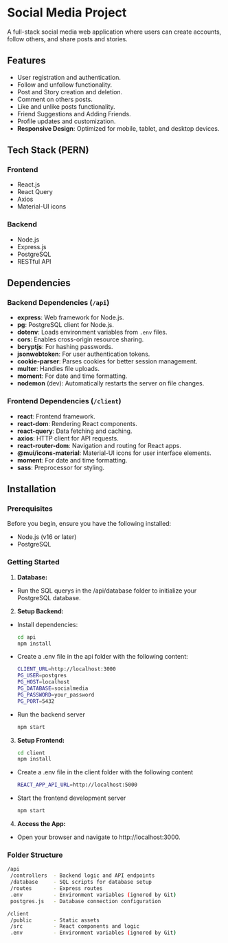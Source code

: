 # Social Media Project

A full-stack social media web application where users can create accounts, follow others, and share posts and stories.

## Features
- User registration and authentication.
- Follow and unfollow functionality.
- Post and Story creation and deletion.
- Comment on others posts.
- Like and unlike posts functionality.
- Friend Suggestions and Adding Friends.
- Profile updates and customization.
- **Responsive Design**: Optimized for mobile, tablet, and desktop devices.

## Tech Stack (PERN)

### Frontend
- React.js
- React Query
- Axios
- Material-UI icons

### Backend
- Node.js
- Express.js
- PostgreSQL
- RESTful API

## Dependencies

### Backend Dependencies (`/api`)

- **express**: Web framework for Node.js.
- **pg**: PostgreSQL client for Node.js.
- **dotenv**: Loads environment variables from `.env` files.
- **cors**: Enables cross-origin resource sharing.
- **bcryptjs**: For hashing passwords.
- **jsonwebtoken**: For user authentication tokens.
- **cookie-parser**: Parses cookies for better session management.
- **multer**: Handles file uploads.
- **moment**: For date and time formatting.
- **nodemon** (dev): Automatically restarts the server on file changes.

### Frontend Dependencies (`/client`)

- **react**: Frontend framework.
- **react-dom**: Rendering React components.
- **react-query**: Data fetching and caching.
- **axios**: HTTP client for API requests.
- **react-router-dom**: Navigation and routing for React apps.
- **@mui/icons-material**: Material-UI icons for user interface elements.
- **moment**: For date and time formatting.
- **sass**: Preprocessor for styling.

## Installation

### Prerequisites
Before you begin, ensure you have the following installed:
- Node.js (v16 or later)
- PostgreSQL

### Getting Started

1. **Database:**
- Run the SQL querys in the /api/database folder to initialize your PostgreSQL database.

2. **Setup Backend:**
- Install dependencies:
   ```bash
   cd api
   npm install
- Create a .env file in the api folder with the following content:
   ```bash
   CLIENT_URL=http://localhost:3000
   PG_USER=postgres
   PG_HOST=localhost
   PG_DATABASE=socialmedia
   PG_PASSWORD=your_password
   PG_PORT=5432
- Run the backend server
  ```bash
  npm start

3. **Setup Frontend:**
   ```bash
   cd client
   npm install
- Create a .env file in the client folder with the following content
   ```bash
   REACT_APP_API_URL=http://localhost:5000
- Start the frontend development server
   ```bash
   npm start

4. **Access the App:**
- Open your browser and navigate to http://localhost:3000.

### Folder Structure
   ```bash
   /api
    /controllers  - Backend logic and API endpoints
    /database     - SQL scripts for database setup
    /routes       - Express routes
    .env          - Environment variables (ignored by Git)
    postgres.js   - Database connection configuration

   /client
    /public       - Static assets
    /src          - React components and logic
    .env          - Environment variables (ignored by Git)
